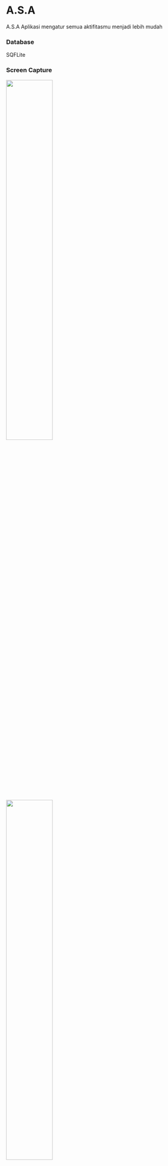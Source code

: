 # A.S.A

A.S.A Aplikasi mengatur semua aktifitasmu menjadi lebih mudah

### Database 
SQFLite

### Screen Capture 
<p align=""center>
  <img src="https://i.stack.imgur.com/9X1lI.png" width="50%" >
  <img src="https://i.stack.imgur.com/xBxjh.png" width="50%">
</p>
<br><br>
<p>
  <img src="https://i.stack.imgur.com/64DV6.png" width="20%">
</p>
